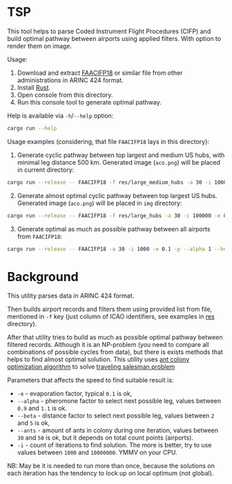 # TSP

This tool helps to parse Coded Instrument Flight Procedures (CIFP) and build optimal pathway
between airports using applied filters. With option to render them on image.

Usage:

1. Download and extract [FAACIFP18](https://www.faa.gov/air_traffic/flight_info/aeronav/digital_products/cifp/download/)
   or similar file from other administrations in ARINC 424 format.
2. Install [Rust](https://www.rust-lang.org/tools/install).
3. Open console from this directory.
4. Run this console tool to generate optimal pathway.

Help is available via `-h`/`--help` option:

```bash
cargo run --help
```

Usage examples (considering, that file `FAACIFP18` lays in this directory):

1. Generate cyclic pathway between top largest and medium US hubs, with minimal leg distance 500 km. Generated
   image (`aco.png`) will be placed in current directory:

```bash
cargo run --release -- FAACIFP18 -f res/large_medium_hubs -a 30 -i 100000 -e 0.1 -p --alpha 1 --beta 3 --images . -m 500
```

2. Generate almost optimal cyclic pathway between top largest US hubs. Generated image (`aco.png`) will be placed
   in `img` directory:

```bash
cargo run --release -- FAACIFP18 -f res/large_hubs -a 30 -i 100000 -e 0.1 -p --alpha 1 --beta 3 --images ./img
```

3. Generate optimal as much as possible pathway between all airports from `FAACIFP18`:

```bash
cargo run --release -- FAACIFP18 -a 30 -i 1000 -e 0.1 -p --alpha 1 --beta 3 --images ./img
```

# Background

This utility parses data in ARINC 424 format.

Then builds airport records and filters them using provided list from file,
mentioned in `-f` key (just column of ICAO identifiers, see examples in [res](res) directory).

After that utility tries to build as much as possible optimal pathway between filtered records.
Although it is an NP-problem (you need to compare all combinations of possible cycles from data),
but there is exists methods that helps to find almost optimal solution. This utility uses [ant colony optimization
algorithm](https://en.wikipedia.org/wiki/Ant_colony_optimization_algorithms) to solve
[traveling salesman problem](https://en.wikipedia.org/wiki/Travelling_salesman_problem)

Parameters that affects the speed to find suitable result is:

* `-e` - evaporation factor, typical `0.1` is ok,
* `--alpha` - pheromone factor to select next possible leg, values between `0.9` and `1.1` is ok.
* `--beta` - distance factor to select next possible leg, values between `2` and `5` is ok,
* `--ants` - amount of ants in colony during one iteration, values between `30` and `50` is ok,
  but it depends on total count points (airports).
* `-i` - count of iterations to find solution. The more is better, try to use values between `1000` and `10000000`.
  YMMV on your CPU.

NB: May be it is needed to run more than once, because the solutions on each iteration has the tendency to lock up on
local optimum (not global).
